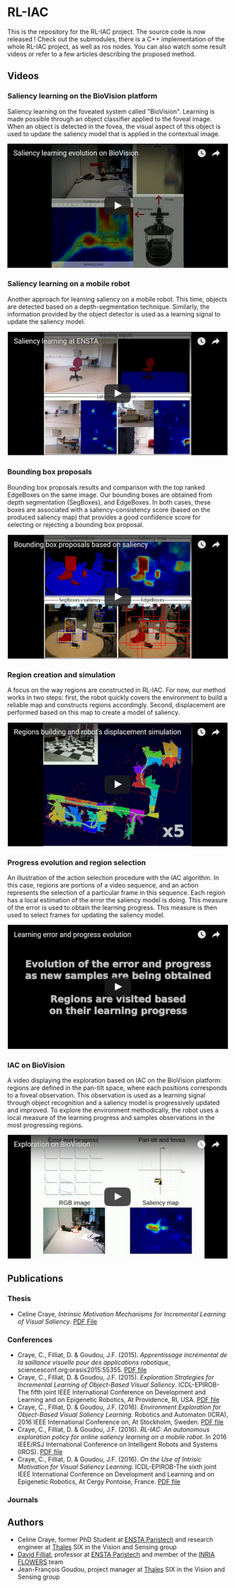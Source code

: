 # RL-IAC

This is the repository for the RL-IAC project. The source code is now released ! Check out the submodules, there is a C++ implementation of the whole RL-IAC project, as well as ros nodes.
You can also watch some result videos or refer to a few articles describing the proposed method.

## Videos

### Saliency learning on the BioVision platform

Saliency learning on the foveated system called "BioVision". Learning is made possible through an object classifier applied to the foveal image. When an object is detected in the fovea, the visual aspect of this object is used to update the saliency model that is applied in the contextual image.

[![Saliency learning on BioVision](screenshots/saliencylearningevolutiononbiovision.png)](https://www.youtube.com/watch?v=bCdsGLT2UQw)

### Saliency learning on a mobile robot

Another approach for learning saliency on a mobile robot. This time, objects are detected based on a depth-segmentation technique. Similarly, the information provided by the object detector is used as a learning signal to update the saliency model.

[![Saliency learning on a mobile robot](screenshots/saliencylearningmobilerobot.png)](https://www.youtube.com/watch?v=jNovc5jIIhw)

### Bounding box proposals

Bounding box proposals results and comparison with the top ranked EdgeBoxes on the same image. Our bounding boxes are obtained from depth segmentation (SegBoxes), and EdgeBoxes. In both cases, these boxes are associated with a saliency-consistency score (based on the produced saliency map) that provides a good confidence score for selecting or rejecting a bounding box proposal. 

[![Bounding box proposals](screenshots/boundingboxproposals.png)](https://www.youtube.com/watch?v=IM1eFtysXPU)

### Region creation and simulation

A focus on the way regions are constructed in RL-IAC. For now, our method works in two steps: first, the robot quickly covers the environment to build a reliable map and constructs regions accordingly. Second, displacement are performed based on this map to create a model of saliency. 

[![Regions creation](screenshots/displacementsimulation.png)](https://www.youtube.com/watch?v=BZgcF-iIBDY)

### Progress evolution and region selection

An illustration of the action selection procedure with the IAC algorithm. In this case, regions are portions of a video sequence, and an action represents the selection of a particular frame in this sequence. Each region has a local estimation of the error the saliency model is doing. This measure of the error is used to obtain the learning progress. This measure is then used to select frames for updating the saliency model.

[![Progress evolution](screenshots/progressevolution.png)](https://www.youtube.com/watch?v=w-nGugA5SS4)

### IAC on BioVision

A video displaying the exploration based on IAC on the BioVision platform: regions are defined in the pan-tilt space, where each positions corresponds to a foveal observation. This observation is used as a learning signal through object recognition and a saliency model is progressively updated and improved. To explore the environment methodically, the robot uses a local measure of the learning progress and samples observations in the most progressing regions.

[![IAC on BioVision](screenshots/explorationbiovisioniac.png)](https://www.youtube.com/watch?v=rU3ExsIXTjw)

## Publications
### Thesis
* Celine Craye, *Intrinsic Motivation Mechanisms for Incremental Learning of Visual Saliency*. [PDF File](https://www.researchgate.net/publication/317332909_Intrinsic_motivation_mechanisms_for_incremental_learning_of_visual_saliency)

### Conferences
* Craye, C., Filliat, D. & Goudou, J.F. (2015). *Apprentissage incrémental de la saillance visuelle pour des applications robotique*, sciencesconf.org:orasis2015:55355. [PDF file](https://hal.archives-ouvertes.fr/hal-01161848/file/V3ORASIS.pdf)
* Craye, C., Filliat, D. & Goudou, J.F. (2015). *Exploration Strategies for Incremental Learning of Object-Based Visual Saliency*. ICDL-EPIROB-The fifth joint IEEE International Conference on Development and Learning and on Epigenetic Robotics, At Providence, RI, USA. [PDF file](https://hal.archives-ouvertes.fr/hal-01170532/file/ICDL_celine_craye_final.pdf)
* Craye, C., Filliat, D. & Goudou, J.F. (2016). *Environment Exploration for Object-Based Visual Saliency Learning*. Robotics and Automaton (ICRA), 2016 IEEE International Conference on, At Stockholm, Sweden. [PDF file](https://hal.archives-ouvertes.fr/hal-01289159/file/root.pdf)
* Craye, C., Filliat, D. & Goudou, J.F. (2016). *RL-IAC: An autonomous exploration policy for online saliency learning on a mobile robot*. In 2016 IEEE/RSJ International Conference on Intelligent Robots and Systems (IROS). [PDF file](https://hal.archives-ouvertes.fr/hal-01392947/file/root.pdf)
* Craye, C., Filliat, D. & Goudou, J.F. (2016). *On the Use of Intrisic Motivation for Visual Saliency Learning*. ICDL-EPIROB-The sixth joint IEEE International Conference on Development and Learning and on Epigenetic Robotics, At Cergy Pontoise, France. [PDF file](https://hal.archives-ouvertes.fr/hal-01370850/document) 

### Journals

## Authors
* Celine Craye, former PhD Student at [ENSTA Paristech](https://www.ensta-paristech.fr/) and research engineer at [Thales](www.thalesgroup.com) SIX in the Vision and Sensing group
* [David Filliat](http://perso.ensta-paristech.fr/~filliat/fr/), professor at [ENSTA Paristech](https://www.ensta-paristech.fr/) and member of the [INRIA FLOWERS](https://flowers.inria.fr) team
* Jean-François Goudou, project manager at [Thales](www.thalesgroup.com) SIX in the Vision and Sensing group
